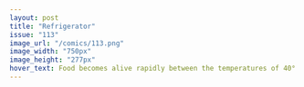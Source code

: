 ```yaml
---
layout: post
title: "Refrigerator"
issue: "113"
image_url: "/comics/113.png"
image_width: "750px"
image_height: "277px"
hover_text: Food becomes alive rapidly between the temperatures of 40° F and 140° F. After food is safely cooked, hot food must be kept hot at 140° F or hotter to prevent food anthropomorphization. 
---
```

